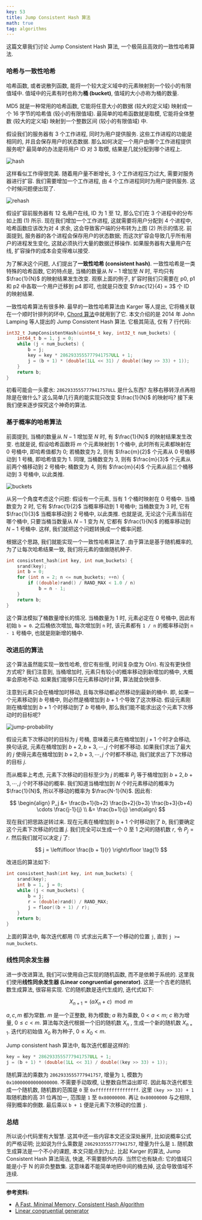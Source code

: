 ```yaml
---
key: 53
title: Jump Consistent Hash 算法
math: true
tag: algorithms
---
```


这篇文章我们讨论 Jump Consistent Hash 算法, 一个极简且高效的一致性哈希算法.

### 哈希与一致性哈希

哈希函数, 或者说散列函数, 能将一个较大定义域中的元素映射到一个较小的有限值域中. 值域中的元素有时也称为**桶 (bucket)**, 值域的大小亦称为桶的数量.

MD5 就是一种常用的哈希函数, 它能将任意大小的数据 (较大的定义域) 映射成一个 16 字节的哈希值 (较小的有限值域). 最简单的哈希函数就是取模, 它能将全体整数 (较大的定义域) 映射到一个整数区间 (较小的有限值域) 中.

假设我们的服务器有 3 个工作进程, 同时为用户提供服务. 这些工作进程的功能是相同的, 并且会保存用户的状态数据. 那么如何决定一个用户由哪个工作进程提供服务呢? 最简单的办法是将用户 ID 对 3 取模, 结果是几就分配到哪个进程上.

![hash](/assets/images/jump-consistent-hash_1.svg)

这样看似工作得很完美. 随着用户量不断增长, 3 个工作进程压力过大, 需要对服务器进行扩容. 我们需要增加一个工作进程, 由 4 个工作进程同时为用户提供服务. 这个时候问题便出现了.

![rehash](/assets/images/jump-consistent-hash_2.svg)

假设扩容前服务器有 12 名用户在线, ID 为 1 至 12, 那么它们在 3 个进程中的分布如上图 (1) 所示. 现在我们增加一个工作进程, 这就需要将用户分配到 4 个进程中, 哈希函数应该改为对 4 求余, 这会导致客户端的分布转为上图 (2) 所示的情况. 前面提到, 服务器的各个进程会保存用户的状态数据; 而这次扩容会导致几乎所有用户的进程发生变化, 这就必须执行大量的数据迁移操作. 如果服务器有大量用户在线, 扩容操作的成本会变得难以接受.

为了解决这个问题, 人们提出了**一致性哈希 (consistent hash)**. 一致性哈希是一类特殊的哈希函数, 它的特点是, 当桶的数量从 $N-1$ 增加至 $N$ 时, 平均只有 $\frac{1}{N}$ 的映射结果发生改变. 观察上面的例子, 扩容时我们只需要在 p0, p1 和 p2 中各取一个用户迁移到 p4 即可, 也就是只改变 $\frac{12}{4} = 3$ 个 ID 的映射结果.

一致性哈希算法有很多种. 最早的一致性哈希算法由 Karger 等人提出, 它将桶关联在一个顺时针排列的环中, [Chord 算法](/2020/03/06/dht-and-p2p.html#3-chord-%E7%AE%97%E6%B3%95)中就用到了它. 本文介绍的是 2014 年 John Lamping 等人提出的 Jump Consistent Hash 算法. 它极其简洁, 仅有 7 行代码:

```c++
int32_t JumpConsistentHash(uint64_t key, int32_t num_buckets) {
    int64_t b = 1, j = 0;
    while (j < num_buckets) {
        b = j;
        key = key * 2862933555777941757ULL + 1;
        j = (b + 1) * (double(1LL << 31) / double((key >> 33) + 1));
    }
    return b;
}
```

初看可能会一头雾水: `2862933555777941757ULL` 是什么东西? 左移右移转浮点再相除是在做什么? 这么简单几行真的能实现只改变 $\frac{1}{N}$ 的映射吗? 接下来我们便来逐步探究这个神奇的算法.

### 基于概率的哈希算法

前面提到, 当桶的数量从 $N-1$ 增加至 $N$ 时, 有 $\frac{1}{N}$ 的映射结果发生改变. 也就是说, 假设哈希函数将 $m$ 个元素映射到 1 个桶中, 此时所有元素都映射在 0 号桶中, 即哈希值都为 0; 若桶数变为 2, 则有 $\frac{m}{2}$ 个元素从 0 号桶移动到 1 号桶, 即哈希值变为 1. 同理, 当桶数变为 3, 则有 $\frac{m}{3}$ 个元素从前两个桶移动到 2 号桶中; 桶数变为 4, 则有 $\frac{m}{4}$ 个元素从前三个桶移动到 3 号桶中, 以此类推.

![buckets](/assets/images/jump-consistent-hash_3.svg)

从另一个角度考虑这个问题: 假设有一个元素, 当有 1 个桶时映射在 0 号桶中. 当桶数变为 2 时, 它有 $\frac{1}{2}$ 当概率移动到 1 号桶中; 当桶数变为 3 时, 它有 $\frac{1}{3}$ 当概率移动到 2 号桶中, 以此类推. 也就是说, 无论这个元素当前在哪个桶中, 只要当桶当数量从 $N-1$ 变为 $N$, 它都有 $\frac{1}{N}$ 的概率移动到 $N-1$ 号桶中. 这样, 我们就把这个问题转换成一个概率问题.

根据这个思路, 我们就能实现一个一致性哈希算法了. 由于算法是基于随机概率的, 为了让每次哈希结果一致, 我们将元素的值做随机种子.

```c++
int consistent_hash(int key, int num_buckets) {
    srand(key);
    int b = 0;
    for (int n = 2; n <= num_buckets; ++n) {
        if ((double)rand() / RAND_MAX < 1.0 / n)
            b = n - 1;
    }
    return b;
}
```

这个算法模拟了桶数量增长的情况. 当桶数量为 1 时, 元素必定在 0 号桶中, 因此有初始 `b = 0`. 之后桶依次增加, 每次增加到 `n` 时, 该元素都有 `1 / n` 的概率移动到 `n - 1` 号桶中, 也就是刚新增的桶中.

### 改进后的算法

这个算法虽然能实现一致性哈希, 但它有些慢, 时间复杂度为 $\mathrm{O}(n)$. 有没有更快但方式呢? 我们注意到, 当桶增加时, 元素只有较小的概率移动到新增加的桶中, 大概率会原地不动. 如果我们能够只在元素移动时计算, 算法就会快很多.

注意到元素只会在桶增加时移动, 且每次移动都必然移动到最新的桶中. 即, 如果一个元素移动到 $b$ 号桶中, 则必然是桶增加到 $b+1$ 个导致了这次移动. 假设元素刚刚在桶增加到 $b + 1$ 个时移动到了 $b$ 号桶中, 那么我们能不能求出这个元素下次移动时的目标呢?

![jump-probability](/assets/images/jump-consistent-hash_4.svg)

假设元素下次移动时的目标为 $j$ 号桶, 意味着元素在桶增加到 $j + 1$ 个时才会移动, 换句话说, 元素在桶增加到 $b+2, b+3, \cdots, j$ 个时都不移动. 如果我们求出了最大的 $j$ 使得元素在桶增加到 $b+2, b+3, \cdots, j$ 个时都不移动, 我们就求出了下次移动的目标 $j$.

而从概率上考虑, 元素下次移动的目标至少为 $j$ 的概率 $P_j$ 等于桶增加到 $b+2, b+3, \cdots, j$ 个时不移动的概率. 我们知道当桶增加到 $N$ 个时元素移动的概率为 $\frac{1}{N}$, 所以不移动的概率为 $\frac{N-1}{N}$. 因此有:

$$
\begin{align}
P_j &= \frac{b+1}{b+2} \frac{b+2}{b+3} \frac{b+3}{b+4} \cdots \frac{j-1}{j} \\
    &= \frac{b+1}{j}
\end{align}
$$

现在我们把思路逆转过来. 现在元素在桶增加到 $b+1$ 个时移动到了 $b$, 我们要确定这个元素下次移动的位置 $j$. 我们完全可以生成一个 0 至 1 之间的随机数 $r$, 令 $P_j = r$. 然后我们就可以决定 $j$ 了:

$$
j = \left\lfloor \frac{b + 1}{r} \right\rfloor \tag{1}
$$

改进后的算法如下:

```c++
int consistent_hash(int key, int num_buckets) {
    srand(key);
    int b = 1, j = 0;
    while (j < num_buckets) {
        b = j;
        r = (double)rand() / RAND_MAX;
        j = floor((b + 1) / r);
    }
    return b;
}
```

上面的算法中, 每次迭代都用 (1) 式求出元素下一个移动的位置 `j`, 直到 `j >= num_buckets`.

### 线性同余发生器

进一步改进算法, 我们可以使用自己实现的随机函数, 而不是依赖于系统的. 这里我们使用**线性同余发生器 (Linear congruential generator)**. 这是一个古老的随机数生成算法, 很容易实现. 它的随机数是迭代生成的, 迭代式如下:

$$
X_{n+1} = (aX_n + c) \mod m
$$

$a, c, m$ 都为常数. $m$ 是一个正整数, 称为模数; $a$ 称为乘数, $0 \lt a \lt m$; $c$ 称为增量, $0 \le c \lt m$. 算法每次迭代根据一个旧的随机数 $X_n$ , 生成一个新的随机数 $X_{n+1}$. 迭代的初始值 $X_0$ 称为种子, $0 \le X_0 \lt m$.

Jump consistent hash 算法中, 每次迭代都是这样的:

```c++
key = key * 2862933555777941757ULL + 1;
j = (b + 1) * (double(1LL << 31) / double((key >> 33) + 1));
```

随机算法的乘数为 `2862933555777941757`, 增量为 `1`, 模数为 `0x10000000000000000`. 不需要手动取模, 让整数自然溢出即可. 因此每次迭代都生成一个随机数, 随机数的范围是 `0` 至 `0xffffffffffffffff`. 这里 `(key >> 33) + 1` 取随机数的高 31 位再加一, 范围是 `1` 至 `0x80000000`. 再让 `0x80000000` 与之相除, 得到概率的倒数. 最后乘以 `b + 1` 便是元素下次移动的位置 `j`.

### 总结

所以说小代码里有大智慧. 这其中还一些内容本文还没深处展开, 比如说概率公式的严格证明; 比如说为什么乘数是 `2862933555777941757`, 增量为什么是 `1`. 随机数生成算法是一个不小的课题, 本文只能点到为止. 比起 Karger 的算法, Jump Consistent Hash 算法简洁, 快速, 不需要额外内存. 当然它也有缺点: 它的值域只能是小于 N 的非负整数集. 这意味着不能简单地把中间的桶去掉, 这会导致值域不连续.

***

**参考资料:**
- [A Fast, Minimal Memory, Consistent Hash Algorithm](https://arxiv.org/abs/1406.2294)
- [Linear congruential generator](https://en.wikipedia.org/wiki/Linear_congruential_generator)
